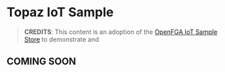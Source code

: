 # Topaz IoT Sample

> **CREDITS**: This content is an adoption of the [OpenFGA IoT Sample Store](https://github.com/openfga/sample-stores/blob/main/stores/iot/README.md) to demonstrate and 

## COMING SOON
